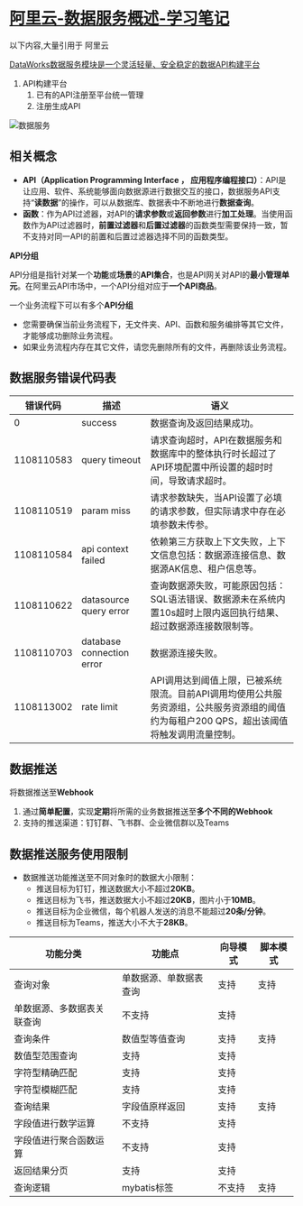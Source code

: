 # [阿里云-数据服务概述-学习笔记](https://help.aliyun.com/zh/dataworks/user-guide/data-services-overview?spm=a2c4g.11186623.help-menu-72772.d_2_11_0.761b380c68ZRkS)

以下内容,大量引用于 阿里云

[DataWorks数据服务模块是一个灵活轻量、安全稳定的数据API构建平台](DataWorks数据服务模块是一个灵活轻量、安全稳定的数据API构建平台)

1. API构建平台
   1. 已有的API注册至平台统一管理
   2. 注册生成API



![数据服务](https://help-static-aliyun-doc.aliyuncs.com/assets/img/zh-CN/6774986861/p130679.png)

## 相关概念

- **API（Application Programming Interface ， 应用程序编程接口）**：API是让应用、软件、系统能够面向数据源进行数据交互的接口，数据服务API支持“**读数据**”的操作，可以从数据库、数据表中不断地进行**数据查询**。
- **函数**：作为API过滤器，对API的**请求参数**或**返回参数**进行**加工处理**。当使用函数作为API过滤器时，**前置过滤器**和**后置过滤器**的函数类型需要保持一致，暂不支持对同一API的前置和后置过滤器选择不同的函数类型。



**API分组**

API分组是指针对某一个**功能**或**场景**的**API集合**，也是API网关对API的**最小管理单元**。在阿里云API市场中，一个API分组对应于**一个API商品**。

一个业务流程下可以有多个**API分组**

- 您需要确保当前业务流程下，无文件夹、API、函数和服务编排等其它文件，才能够成功删除业务流程。
- 如果业务流程内存在其它文件，请您先删除所有的文件，再删除该业务流程。

## 数据服务错误代码表

| **错误代码** | **描述**                  | **语义**                                                     |
| ------------ | ------------------------- | ------------------------------------------------------------ |
| 0            | success                   | 数据查询及返回结果成功。                                     |
| 1108110583   | query timeout             | 请求查询超时，API在数据服务和数据库中的整体执行时长超过了API环境配置中所设置的超时时间，导致请求超时。 |
| 1108110519   | param miss                | 请求参数缺失，当API设置了必填的请求参数，但实际请求中存在必填参数未传参。 |
| 1108110584   | api context failed        | 依赖第三方获取上下文失败，上下文信息包括：数据源连接信息、数据源AK信息、租户信息等。 |
| 1108110622   | datasource query error    | 查询数据源失败，可能原因包括：SQL语法错误、数据源未在系统内置10s超时上限内返回执行结果、超过数据源连接数限制等。 |
| 1108110703   | database connection error | 数据源连接失败。                                             |
| 1108113002   | rate limit                | API调用达到阈值上限，已被系统限流。目前API调用均使用公共服务资源组，公共服务资源组的阈值约为每租户200 QPS，超出该阈值将触发调用流量控制。 |

## 数据推送

将数据推送至**Webhook**

1. 通过**简单配置**，实现**定期**将所需的业务数据推送至**多个不同的Webhook**
2. 支持的推送渠道：钉钉群、飞书群、企业微信群以及Teams

## **数据推送服务使用限制**

- 数据推送功能推送至不同对象时的数据大小限制：
  - 推送目标为钉钉，推送数据大小不超过**20KB**。
  - 推送目标为飞书，推送数据大小不超过**20KB**，图片小于**10MB**。
  - 推送目标为企业微信，每个机器人发送的消息不能超过**20条/分钟**。
  - 推送目标为Teams，推送大小不大于**28KB**。

| **功能分类**               | **功能点**             | **向导模式** | **脚本模式** |
| -------------------------- | ---------------------- | ------------ | ------------ |
| 查询对象                   | 单数据源、单数据表查询 | 支持         | 支持         |
| 单数据源、多数据表关联查询 | 不支持                 | 支持         |              |
| 查询条件                   | 数值型等值查询         | 支持         | 支持         |
| 数值型范围查询             | 支持                   | 支持         |              |
| 字符型精确匹配             | 支持                   | 支持         |              |
| 字符型模糊匹配             | 支持                   | 支持         |              |
| 查询结果                   | 字段值原样返回         | 支持         | 支持         |
| 字段值进行数学运算         | 不支持                 | 支持         |              |
| 字段值进行聚合函数运算     | 不支持                 | 支持         |              |
| 返回结果分页               | 支持                   | 支持         |              |
| 查询逻辑                   | mybatis标签            | 不支持       | 支持         |

